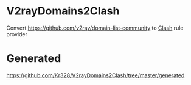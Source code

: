 # V2rayDomains2Clash

Convert https://github.com/v2ray/domain-list-community to [Clash](https://github.com/Dreamacro/clash) rule provider

# Generated

https://github.com/Kr328/V2rayDomains2Clash/tree/master/generated

